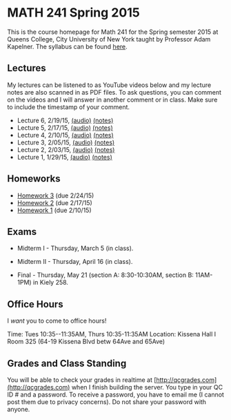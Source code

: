 # MATH 241 Spring 2015

This is the course homepage for Math 241 for the Spring semester 2015 at Queens College, City University of New York taught by Professor Adam Kapelner. The syllabus can be found [here](https://raw.githubusercontent.com/kapelner/QC_Math_241_Spring_2015/master/syllabus/syllabus.pdf).

## Lectures

My lectures can be listened to as YouTube videos below and my lecture notes are also scanned in as PDF files. To ask questions, you can comment on the videos and I will answer in another comment or in class. Make sure to include the timestamp of your comment.

* Lecture 6, 2/19/15, [(audio)](http://youtu.be/WIIh_oh29H8) [(notes)](https://github.com/kapelner/QC_Math_241_Spring_2015/blob/master/lectures/lec_06_Feb_19_2015.pdf?raw=true)
* Lecture 5, 2/17/15, [(audio)](http://youtu.be/-n3vNvyvuVA) [(notes)](https://github.com/kapelner/QC_Math_241_Spring_2015/blob/master/lectures/lec_05_Feb_17_2015.pdf?raw=true)
* Lecture 4, 2/10/15, [(audio)](http://youtu.be/jLHoEFW0EaU) [(notes)](https://github.com/kapelner/QC_Math_241_Spring_2015/blob/master/lectures/lec_04_Feb_10_2015.pdf?raw=true)
* Lecture 3, 2/05/15, [(audio)](http://youtu.be/TbB1aMJuwl0) [(notes)](https://github.com/kapelner/QC_Math_241_Spring_2015/blob/master/lectures/lec_03_Feb_05_2015.pdf?raw=true)
* Lecture 2, 2/03/15, [(audio)](http://youtu.be/iUYQyE__H6o) [(notes)](https://github.com/kapelner/QC_Math_241_Spring_2015/blob/master/lectures/lec_02_Feb_03_2015.pdf?raw=true)
* Lecture 1, 1/29/15, [(audio)](http://youtu.be/No2gGyNQPPc) [(notes)](https://github.com/kapelner/QC_Math_241_Spring_2015/blob/master/lectures/lec_01_Jan_29_2015.pdf?raw=true)

## Homeworks

* [Homework 3](https://github.com/kapelner/QC_Math_241_Spring_2015/blob/master/homeworks/hw03/hw03.pdf?raw=true) (due 2/24/15)
* [Homework 2](https://github.com/kapelner/QC_Math_241_Spring_2015/blob/master/homeworks/hw02/hw02.pdf?raw=true) (due 2/17/15)
* [Homework 1](https://github.com/kapelner/QC_Math_241_Spring_2015/blob/master/homeworks/hw01/hw01.pdf?raw=true) (due 2/10/15)


## Exams

* Midterm I - Thursday, March 5 (in class). 

* Midterm II - Thursday, April 16 (in class). 

* Final - Thursday, May 21 (section A: 8:30-10:30AM, section B: 11AM-1PM) in Kiely 258.


<!-- 
Solutions can be found [here](https://github.com/kapelner/QC_Math_241_Spring_2015/blob/master/exams/midterm1/midterm1_solutions.pdf?raw=true). -->
<!-- 
Solutions can be found [here](https://github.com/kapelner/QC_Math_241_Spring_2015/blob/master/exams/midterm2/midterm2_solutions.pdf?raw=true). -->
<!-- 
 Solutions can be found [here](https://github.com/kapelner/QC_Math_241_Fall_2014_15/blob/master/exams/final/final_solutions.pdf?raw=true). -->

## Office Hours

I *want* you to come to office hours!

Time: Tues 10:35--11:35AM, Thurs 10:35-11:35AM
Location: Kissena Hall I Room 325 (64-19 Kissena Blvd betw 64Ave and 65Ave)

## Grades and Class Standing

You will be able to check your grades in realtime at [http://qcgrades.com](http://qcgrades.com) when I finish building the server. You type in your QC ID # and a password. To receive a password, you have to email me (I cannot post them due to privacy concerns). Do not share your password with anyone.
